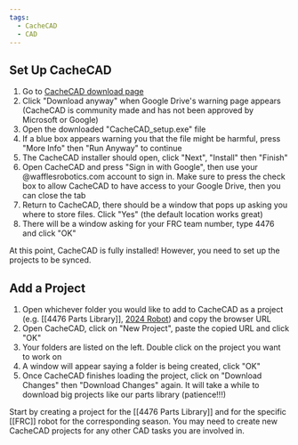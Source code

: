 ```yaml
---
tags:
  - CacheCAD
  - CAD
---
```

## Set Up CacheCAD
1. Go to [CacheCAD download page](https://drive.usercontent.google.com/u/0/uc?id=1BaY2dzd9njdK8UrvhdGPG2ClQ6J_iNNR&export=download)
2. Click "Download anyway" when Google Drive's warning page appears (CacheCAD is community made and has not been approved by Microsoft or Google)
3. Open the downloaded "CacheCAD_setup.exe" file
4. If a blue box appears warning you that the file might be harmful, press "More Info" then "Run Anyway" to continue
5. The CacheCAD installer should open, click "Next", "Install" then "Finish"
6. Open CacheCAD and press "Sign in with Google", then use your @wafflesrobotics.com account to sign in. Make sure to press the check box to allow CacheCAD to have access to your Google Drive, then you can close the tab
7. Return to CacheCAD, there should be a window that pops up asking you where to store files. Click "Yes" (the default location works great)
8. There will be a window asking for your FRC team number, type 4476 and click "OK"

At this point, CacheCAD is fully installed! However, you need to set up the projects to be synced.

## Add a Project
1. Open whichever folder you would like to add to CacheCAD as a project (e.g. [[4476 Parts Library]], [2024 Robot](**https://drive.google.com/drive/u/0/folders/1Oa50fDq4VJdghUqWi0FEKeiQ9d7zKCKs**)) and copy the browser URL
2. Open CacheCAD, click on "New Project", paste the copied URL and click "OK"
3. Your folders are listed on the left. Double click on the project you want to work on
4. A window will appear saying a folder is being created, click "OK"
5. Once CacheCAD finishes loading the project, click on "Download Changes" then "Download Changes" again. It will take a while to download big projects like our parts library (patience!!!)

Start by creating a project for the [[4476 Parts Library]] and for the specific [[FRC]] robot for the corresponding season. You may need to create new CacheCAD projects for any other CAD tasks you are involved in.